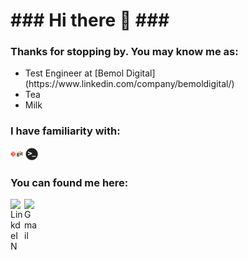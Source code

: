 <h1> ### Hi there 👋 ### </h1>
<h3> Thanks for stopping by. You may know me as: </h3>

<ul>
  <li> Test Engineer at [Bemol Digital](https://www.linkedin.com/company/bemoldigital/) </li>
  <li>Tea</li>
  <li>Milk</li>
</ul>

<h3> I have familiarity with: </h3>

<code><img height="20" src="https://raw.githubusercontent.com/github/explore/80688e429a7d4ef2fca1e82350fe8e3517d3494d/topics/git/git.png"></code>
<code><img height="20" src="https://raw.githubusercontent.com/github/explore/80688e429a7d4ef2fca1e82350fe8e3517d3494d/topics/terminal/terminal.png"></code>


<h3> You can found me here: </h3>

<a target="_blank" href="https://www.linkedin.com/in/ketlinpedron/">
  <img align="left" alt="LinkdeIN" width="22px" src="https://cdn.jsdelivr.net/npm/simple-icons@v3/icons/linkedin.svg" />
</a>
<a target="_blank" href="mailto:pedron.ketlin@gmail.com">
  <img align="left" alt="Gmail" width="22px" src="https://cdn.jsdelivr.net/npm/simple-icons@v3/icons/gmail.svg" />
</a>

